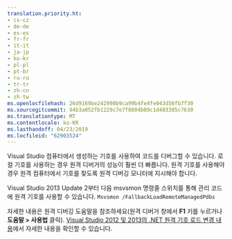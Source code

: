 ```yaml
---
translation.priority.ht:
- cs-cz
- de-de
- es-es
- fr-fr
- it-it
- ja-jp
- ko-kr
- pl-pl
- pt-br
- ru-ru
- tr-tr
- zh-cn
- zh-tw
ms.openlocfilehash: 26d9169be242990b9ca99b4fe4fe043d56fb7f30
ms.sourcegitcommit: 94b3a052fb1229c7e7f8804b09c1d403385c7630
ms.translationtype: MT
ms.contentlocale: ko-KR
ms.lasthandoff: 04/23/2019
ms.locfileid: "62903524"
---
```

Visual Studio 컴퓨터에서 생성하는 기호를 사용하여 코드를 디버그할 수 있습니다. 로컬 기호를 사용하는 경우 원격 디버거의 성능이 훨씬 더 빠릅니다.  원격 기호를 사용해야 경우 원격 컴퓨터에서 기호를 찾도록 원격 디버깅 모니터에 지시해야 합니다.  

Visual Studio 2013 Update 2부터 다음 msvsmon 명령줄 스위치를 통해 관리 코드에 원격 기호를 사용할 수 있습니다. `Msvsmon /FallbackLoadRemoteManagedPdbs`  

자세한 내용은 원격 디버깅 도움말을 참조하세요(원격 디버거 창에서 **F1** 키를 누르거나 **도움말 > 사용법** 클릭). [Visual Studio 2012 및 2013의 .NET 원격 기호 로드 변경 내용](http://blogs.msdn.com/b/visualstudioalm/archive/2013/10/16/net-remote-symbol-loading-changes-in-visual-studio-2012-and-2013.aspx)에서 자세한 내용을 확인할 수 있습니다.
